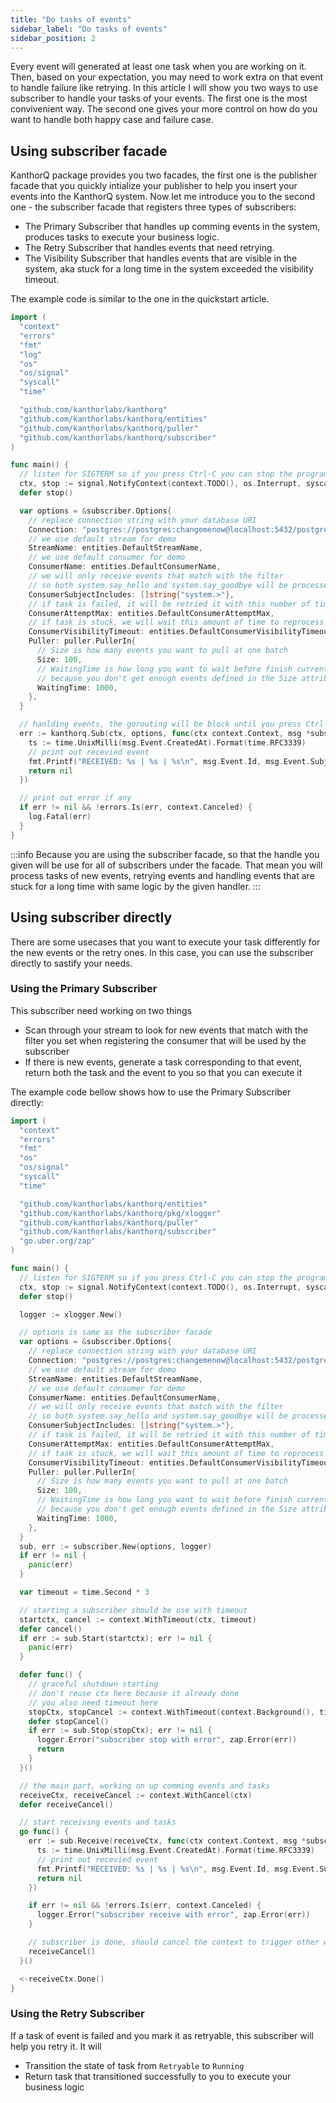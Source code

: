 ```yaml
---
title: "Do tasks of events"
sidebar_label: "Do tasks of events"
sidebar_position: 2
---
```


Every event will generated at least one task when you are working on it. Then, based on your expectation, you may need to work extra on that event to handle failure like retrying. In this article I will show you two ways to use subscriber to handle your tasks of your events. The first one is the most convivenient way. The second one gives your more control on how do you want to handle both happy case and failure case.

## Using subscriber facade

KanthorQ package provides you two facades, the first one is the publisher facade that you quickly intialize your publisher to help you insert your events into the KanthorQ system. Now let me introduce you to the second one - the subscriber facade that registers three types of subscribers:

- The Primary Subscriber that handles up comming events in the system, produces tasks to execute your business logic.
- The Retry Subscriber that handles events that need retrying.
- The Visibility Subscriber that handles events that are visible in the system, aka stuck for a long time in the system exceeded the visibility timeout.

The example code is similar to the one in the quickstart article.

```go
import (
  "context"
  "errors"
  "fmt"
  "log"
  "os"
  "os/signal"
  "syscall"
  "time"

  "github.com/kanthorlabs/kanthorq"
  "github.com/kanthorlabs/kanthorq/entities"
  "github.com/kanthorlabs/kanthorq/puller"
  "github.com/kanthorlabs/kanthorq/subscriber"
)

func main() {
  // listen for SIGTERM so if you press Ctrl-C you can stop the program
  ctx, stop := signal.NotifyContext(context.TODO(), os.Interrupt, syscall.SIGINT, syscall.SIGTERM)
  defer stop()

  var options = &subscriber.Options{
    // replace connection string with your database URI
    Connection: "postgres://postgres:changemenow@localhost:5432/postgres?sslmode=disable",
    // we use default stream for demo
    StreamName: entities.DefaultStreamName,
    // we use default consumer for demo
    ConsumerName: entities.DefaultConsumerName,
    // we will only receive events that match with the filter
    // so both system.say_hello and system.say_goodbye will be processed
    ConsumerSubjectIncludes: []string{"system.>"},
    // if task is failed, it will be retried it with this number of times
    ConsumerAttemptMax: entities.DefaultConsumerAttemptMax,
    // if task is stuck, we will wait this amount of time to reprocess it
    ConsumerVisibilityTimeout: entities.DefaultConsumerVisibilityTimeout,
    Puller: puller.PullerIn{
      // Size is how many events you want to pull at one batch
      Size: 100,
      // WaitingTime is how long you want to wait before finish current batch
      // because you don't get enough events defined in the Size attribute
      WaitingTime: 1000,
    },
  }

  // hanlding events, the gorouting will be block until you press Ctrl-C
  err := kanthorq.Sub(ctx, options, func(ctx context.Context, msg *subscriber.Message) error {
    ts := time.UnixMilli(msg.Event.CreatedAt).Format(time.RFC3339)
    // print out recevied event
    fmt.Printf("RECEIVED: %s | %s | %s\n", msg.Event.Id, msg.Event.Subject, ts)
    return nil
  })

  // print out error if any
  if err != nil && !errors.Is(err, context.Canceled) {
    log.Fatal(err)
  }
}
```

:::info
Because you are using the subscriber facade, so that the handle you given will be use for all of subscribers under the facade. That mean you will process tasks of new events, retrying events and handling events that are stuck for a long time with same logic by the given handler.
:::

## Using subscriber directly

There are some usecases that you want to execute your task differently for the new events or the retry ones. In this case, you can use the subscriber directly to sastify your needs.

### Using the Primary Subscriber

This subscriber need working on two things

- Scan through your stream to look for new events that match with the filter you set when registering the consumer that will be used by the subscriber
- If there is new events, generate a task corresponding to that event, return both the task and the event to you so that you can execute it

The example code bellow shows how to use the Primary Subscriber directly:

```go
import (
  "context"
  "errors"
  "fmt"
  "os"
  "os/signal"
  "syscall"
  "time"

  "github.com/kanthorlabs/kanthorq/entities"
  "github.com/kanthorlabs/kanthorq/pkg/xlogger"
  "github.com/kanthorlabs/kanthorq/puller"
  "github.com/kanthorlabs/kanthorq/subscriber"
  "go.uber.org/zap"
)

func main() {
  // listen for SIGTERM so if you press Ctrl-C you can stop the program
  ctx, stop := signal.NotifyContext(context.TODO(), os.Interrupt, syscall.SIGINT, syscall.SIGTERM)
  defer stop()

  logger := xlogger.New()

  // options is same as the subscriber facade
  var options = &subscriber.Options{
    // replace connection string with your database URI
    Connection: "postgres://postgres:changemenow@localhost:5432/postgres?sslmode=disable",
    // we use default stream for demo
    StreamName: entities.DefaultStreamName,
    // we use default consumer for demo
    ConsumerName: entities.DefaultConsumerName,
    // we will only receive events that match with the filter
    // so both system.say_hello and system.say_goodbye will be processed
    ConsumerSubjectIncludes: []string{"system.>"},
    // if task is failed, it will be retried it with this number of times
    ConsumerAttemptMax: entities.DefaultConsumerAttemptMax,
    // if task is stuck, we will wait this amount of time to reprocess it
    ConsumerVisibilityTimeout: entities.DefaultConsumerVisibilityTimeout,
    Puller: puller.PullerIn{
      // Size is how many events you want to pull at one batch
      Size: 100,
      // WaitingTime is how long you want to wait before finish current batch
      // because you don't get enough events defined in the Size attribute
      WaitingTime: 1000,
    },
  }
  sub, err := subscriber.New(options, logger)
  if err != nil {
    panic(err)
  }

  var timeout = time.Second * 3

  // starting a subscriber should be use with timeout
  startctx, cancel := context.WithTimeout(ctx, timeout)
  defer cancel()
  if err := sub.Start(startctx); err != nil {
    panic(err)
  }

  defer func() {
    // graceful shutdown starting
    // don't reuse ctx here because it already done
    // you also need timeout here
    stopCtx, stopCancel := context.WithTimeout(context.Background(), timeout)
    defer stopCancel()
    if err := sub.Stop(stopCtx); err != nil {
      logger.Error("subscriber stop with error", zap.Error(err))
      return
    }
  }()

  // the main part, working on up comming events and tasks
  receiveCtx, receiveCancel := context.WithCancel(ctx)
  defer receiveCancel()

  // start receiving events and tasks
  go func() {
    err := sub.Receive(receiveCtx, func(ctx context.Context, msg *subscriber.Message) error {
      ts := time.UnixMilli(msg.Event.CreatedAt).Format(time.RFC3339)
      // print out recevied event
      fmt.Printf("RECEIVED: %s | %s | %s\n", msg.Event.Id, msg.Event.Subject, ts)
      return nil
    })

    if err != nil && !errors.Is(err, context.Canceled) {
      logger.Error("subscriber receive with error", zap.Error(err))
    }

    // subscriber is done, should cancel the context to trigger other workflows
    receiveCancel()
  }()

  <-receiveCtx.Done()
}
```

### Using the Retry Subscriber

If a task of event is failed and you mark it as retryable, this subscriber will help you retry it. It will

- Transition the state of task from `Retryable` to `Running`
- Return task that transitioned successfully to you to execute your business logic
